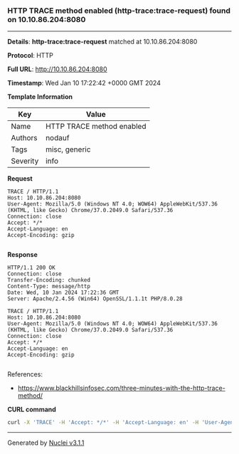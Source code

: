 ### HTTP TRACE method enabled (http-trace:trace-request) found on 10.10.86.204:8080

----
**Details**: **http-trace:trace-request** matched at 10.10.86.204:8080

**Protocol**: HTTP

**Full URL**: http://10.10.86.204:8080

**Timestamp**: Wed Jan 10 17:22:42 +0000 GMT 2024

**Template Information**

| Key | Value |
| --- | --- |
| Name | HTTP TRACE method enabled |
| Authors | nodauf |
| Tags | misc, generic |
| Severity | info |

**Request**
```http
TRACE / HTTP/1.1
Host: 10.10.86.204:8080
User-Agent: Mozilla/5.0 (Windows NT 4.0; WOW64) AppleWebKit/537.36 (KHTML, like Gecko) Chrome/37.0.2049.0 Safari/537.36
Connection: close
Accept: */*
Accept-Language: en
Accept-Encoding: gzip


```

**Response**
```http
HTTP/1.1 200 OK
Connection: close
Transfer-Encoding: chunked
Content-Type: message/http
Date: Wed, 10 Jan 2024 17:22:36 GMT
Server: Apache/2.4.56 (Win64) OpenSSL/1.1.1t PHP/8.0.28

TRACE / HTTP/1.1
Host: 10.10.86.204:8080
User-Agent: Mozilla/5.0 (Windows NT 4.0; WOW64) AppleWebKit/537.36 (KHTML, like Gecko) Chrome/37.0.2049.0 Safari/537.36
Connection: close
Accept: */*
Accept-Language: en
Accept-Encoding: gzip


```

References: 
- https://www.blackhillsinfosec.com/three-minutes-with-the-http-trace-method/

**CURL command**
```sh
curl -X 'TRACE' -H 'Accept: */*' -H 'Accept-Language: en' -H 'User-Agent: Mozilla/5.0 (Windows NT 4.0; WOW64) AppleWebKit/537.36 (KHTML, like Gecko) Chrome/37.0.2049.0 Safari/537.36' 'http://10.10.86.204:8080'
```

----

Generated by [Nuclei v3.1.1](https://github.com/projectdiscovery/nuclei)